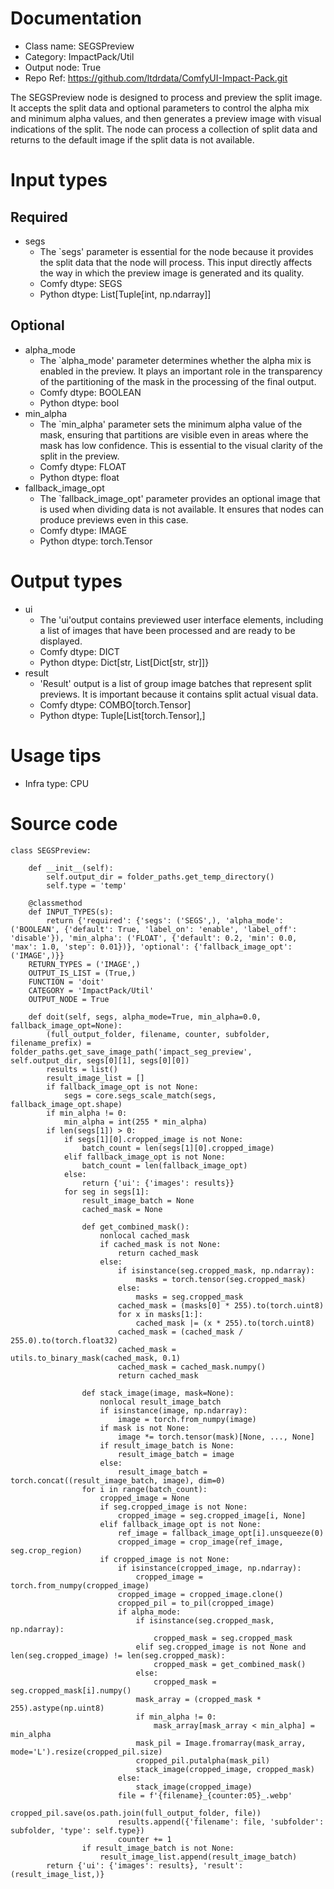 # Documentation
- Class name: SEGSPreview
- Category: ImpactPack/Util
- Output node: True
- Repo Ref: https://github.com/ltdrdata/ComfyUI-Impact-Pack.git

The SEGSPreview node is designed to process and preview the split image. It accepts the split data and optional parameters to control the alpha mix and minimum alpha values, and then generates a preview image with visual indications of the split. The node can process a collection of split data and returns to the default image if the split data is not available.

# Input types
## Required
- segs
    - The `segs' parameter is essential for the node because it provides the split data that the node will process. This input directly affects the way in which the preview image is generated and its quality.
    - Comfy dtype: SEGS
    - Python dtype: List[Tuple[int, np.ndarray]]
## Optional
- alpha_mode
    - The `alpha_mode' parameter determines whether the alpha mix is enabled in the preview. It plays an important role in the transparency of the partitioning of the mask in the processing of the final output.
    - Comfy dtype: BOOLEAN
    - Python dtype: bool
- min_alpha
    - The `min_alpha' parameter sets the minimum alpha value of the mask, ensuring that partitions are visible even in areas where the mask has low confidence. This is essential to the visual clarity of the split in the preview.
    - Comfy dtype: FLOAT
    - Python dtype: float
- fallback_image_opt
    - The `fallback_image_opt' parameter provides an optional image that is used when dividing data is not available. It ensures that nodes can produce previews even in this case.
    - Comfy dtype: IMAGE
    - Python dtype: torch.Tensor

# Output types
- ui
    - The 'ui'output contains previewed user interface elements, including a list of images that have been processed and are ready to be displayed.
    - Comfy dtype: DICT
    - Python dtype: Dict[str, List[Dict[str, str]]}
- result
    - 'Result' output is a list of group image batches that represent split previews. It is important because it contains split actual visual data.
    - Comfy dtype: COMBO[torch.Tensor]
    - Python dtype: Tuple[List[torch.Tensor],]

# Usage tips
- Infra type: CPU

# Source code
```
class SEGSPreview:

    def __init__(self):
        self.output_dir = folder_paths.get_temp_directory()
        self.type = 'temp'

    @classmethod
    def INPUT_TYPES(s):
        return {'required': {'segs': ('SEGS',), 'alpha_mode': ('BOOLEAN', {'default': True, 'label_on': 'enable', 'label_off': 'disable'}), 'min_alpha': ('FLOAT', {'default': 0.2, 'min': 0.0, 'max': 1.0, 'step': 0.01})}, 'optional': {'fallback_image_opt': ('IMAGE',)}}
    RETURN_TYPES = ('IMAGE',)
    OUTPUT_IS_LIST = (True,)
    FUNCTION = 'doit'
    CATEGORY = 'ImpactPack/Util'
    OUTPUT_NODE = True

    def doit(self, segs, alpha_mode=True, min_alpha=0.0, fallback_image_opt=None):
        (full_output_folder, filename, counter, subfolder, filename_prefix) = folder_paths.get_save_image_path('impact_seg_preview', self.output_dir, segs[0][1], segs[0][0])
        results = list()
        result_image_list = []
        if fallback_image_opt is not None:
            segs = core.segs_scale_match(segs, fallback_image_opt.shape)
        if min_alpha != 0:
            min_alpha = int(255 * min_alpha)
        if len(segs[1]) > 0:
            if segs[1][0].cropped_image is not None:
                batch_count = len(segs[1][0].cropped_image)
            elif fallback_image_opt is not None:
                batch_count = len(fallback_image_opt)
            else:
                return {'ui': {'images': results}}
            for seg in segs[1]:
                result_image_batch = None
                cached_mask = None

                def get_combined_mask():
                    nonlocal cached_mask
                    if cached_mask is not None:
                        return cached_mask
                    else:
                        if isinstance(seg.cropped_mask, np.ndarray):
                            masks = torch.tensor(seg.cropped_mask)
                        else:
                            masks = seg.cropped_mask
                        cached_mask = (masks[0] * 255).to(torch.uint8)
                        for x in masks[1:]:
                            cached_mask |= (x * 255).to(torch.uint8)
                        cached_mask = (cached_mask / 255.0).to(torch.float32)
                        cached_mask = utils.to_binary_mask(cached_mask, 0.1)
                        cached_mask = cached_mask.numpy()
                        return cached_mask

                def stack_image(image, mask=None):
                    nonlocal result_image_batch
                    if isinstance(image, np.ndarray):
                        image = torch.from_numpy(image)
                    if mask is not None:
                        image *= torch.tensor(mask)[None, ..., None]
                    if result_image_batch is None:
                        result_image_batch = image
                    else:
                        result_image_batch = torch.concat((result_image_batch, image), dim=0)
                for i in range(batch_count):
                    cropped_image = None
                    if seg.cropped_image is not None:
                        cropped_image = seg.cropped_image[i, None]
                    elif fallback_image_opt is not None:
                        ref_image = fallback_image_opt[i].unsqueeze(0)
                        cropped_image = crop_image(ref_image, seg.crop_region)
                    if cropped_image is not None:
                        if isinstance(cropped_image, np.ndarray):
                            cropped_image = torch.from_numpy(cropped_image)
                        cropped_image = cropped_image.clone()
                        cropped_pil = to_pil(cropped_image)
                        if alpha_mode:
                            if isinstance(seg.cropped_mask, np.ndarray):
                                cropped_mask = seg.cropped_mask
                            elif seg.cropped_image is not None and len(seg.cropped_image) != len(seg.cropped_mask):
                                cropped_mask = get_combined_mask()
                            else:
                                cropped_mask = seg.cropped_mask[i].numpy()
                            mask_array = (cropped_mask * 255).astype(np.uint8)
                            if min_alpha != 0:
                                mask_array[mask_array < min_alpha] = min_alpha
                            mask_pil = Image.fromarray(mask_array, mode='L').resize(cropped_pil.size)
                            cropped_pil.putalpha(mask_pil)
                            stack_image(cropped_image, cropped_mask)
                        else:
                            stack_image(cropped_image)
                        file = f'{filename}_{counter:05}_.webp'
                        cropped_pil.save(os.path.join(full_output_folder, file))
                        results.append({'filename': file, 'subfolder': subfolder, 'type': self.type})
                        counter += 1
                if result_image_batch is not None:
                    result_image_list.append(result_image_batch)
        return {'ui': {'images': results}, 'result': (result_image_list,)}
```